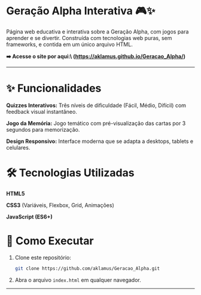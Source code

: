 # Geração Alpha Interativa 🎮✨

  

Página web educativa e interativa sobre a Geração Alpha, com jogos para aprender e se divertir. Construída com tecnologias web puras, sem frameworks, e contida em um único arquivo HTML.

**➡️ Acesse o site por aqui:\ (https://aklamus.github.io/Geracao_Alpha/)**

-----

# ✨ Funcionalidades

   **Quizzes Interativos:** Três níveis de dificuldade (Fácil, Médio, Difícil) com feedback visual instantâneo.
   
   **Jogo da Memória:** Jogo temático com pré-visualização das cartas por 3 segundos para memorização.
   
   **Design Responsivo:** Interface moderna que se adapta a desktops, tablets e celulares.

# 🛠️ Tecnologias Utilizadas

   **HTML5**
   
   **CSS3** (Variáveis, Flexbox, Grid, Animações)
   
   **JavaScript (ES6+)**

# 🚀 Como Executar

1.  Clone este repositório:
    ```bash
    git clone https://github.com/aklamus/Geracao_Alpha.git
    ```
2.  Abra o arquivo `index.html` em qualquer navegador.

-----
